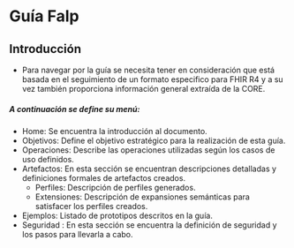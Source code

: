 #  Guía Falp 
## Introducción
- Para navegar por la guía se necesita tener en consideración que está basada en el seguimiento de un formato   especifico para FHIR R4 y a su vez también proporciona información general extraída de la CORE. 

##### A continuación se define su menú:

 - Home: Se encuentra la introducción al documento.
 - Objetivos: Define el objetivo estratégico para la realización de esta guía.
 - Operaciones: Describe las operaciones utilizadas según los casos de uso definidos.
 - Artefactos: En esta sección se encuentran descripciones detalladas y definiciones formales de artefactos creados.
   - Perfiles: Descripción de perfiles generados.
   - Extensiones: Descripción de expansiones semánticas para satisfacer los perfiles creados.
 - Ejemplos: Listado de prototipos descritos en la guía. 
 - Seguridad : En esta sección se encuentra la definición de seguridad y los pasos para llevarla a cabo.




